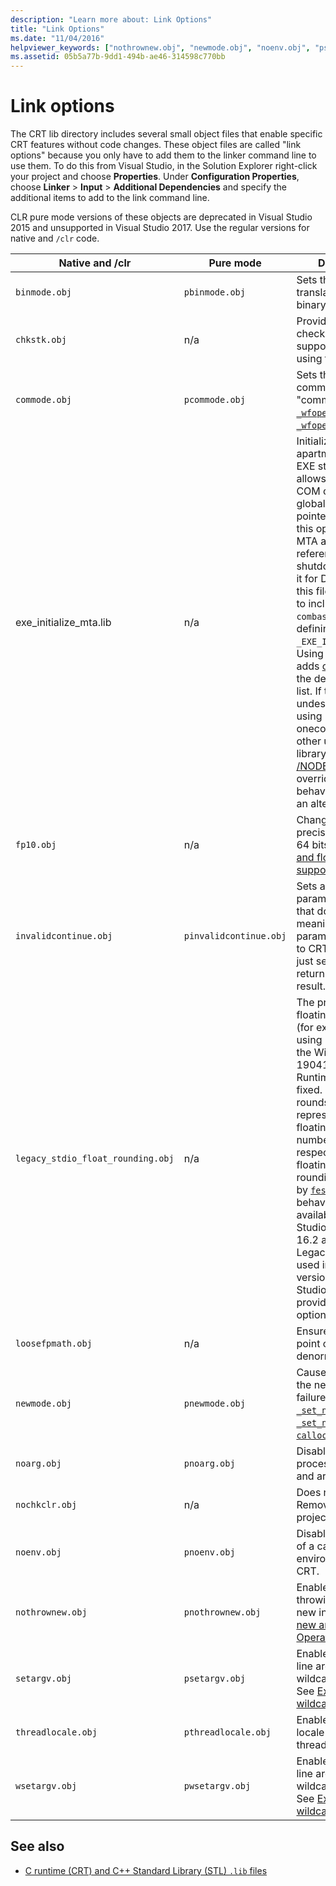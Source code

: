 ```yaml
---
description: "Learn more about: Link Options"
title: "Link Options"
ms.date: "11/04/2016"
helpviewer_keywords: ["nothrownew.obj", "newmode.obj", "noenv.obj", "psetargv.obj", "legacy_stdio_float_rounding.obj", "loosefpmath.obj", "smallheap.obj", "fp10.obj", "nochkclr.obj", "chkstk.obj", "pcommode.obj", "pnoenv.obj", "link options [C++]", "invalidcontinue.obj", "pnothrownew.obj", "pwsetargv.obj", "pinvalidcontinue.obj", "wsetargv.obj", "binmode.obj", "setargv.obj", "noarg.obj", "pnewmode.obj", "commode.obj", "pthreadlocale.obj", "pbinmode.obj", "threadlocale.obj", "pnoarg.obj"]
ms.assetid: 05b5a77b-9dd1-494b-ae46-314598c770bb
---
```

# Link options

The CRT lib directory includes several small object files that enable specific CRT features without code changes. These object files are called "link options" because you only have to add them to the linker command line to use them. To do this from Visual Studio, in the Solution Explorer right-click your project and choose **Properties**. Under **Configuration Properties**, choose **Linker** > **Input** > **Additional Dependencies** and specify the additional items to add to the link command line.

CLR pure mode versions of these objects are deprecated in Visual Studio 2015 and unsupported in Visual Studio 2017. Use the regular versions for native and `/clr` code.

| Native and /clr | Pure mode | Description |
|---|---|---|
| `binmode.obj` | `pbinmode.obj` | Sets the default file-translation mode to binary. See [`_fmode`](./fmode.md). |
| `chkstk.obj` | n/a | Provides stack-checking and alloca support when not using the CRT. |
| `commode.obj` | `pcommode.obj` | Sets the global commit flag to "commit". See [`fopen`, `_wfopen`](./reference/fopen-wfopen.md) and [`fopen_s`, `_wfopen_s`](./reference/fopen-s-wfopen-s.md). |
| exe_initialize_mta.lib | n/a | Initializes the MTA apartment during EXE startup, which allows the use of COM objects in global smart pointers. Because this option leaks an MTA apartment reference during shutdown, don't use it for DLLs. Linking to this file is equivalent to including `combase.h` and defining `_EXE_INITIALIZE_MTA`. Using this link option adds [onecore.lib](/windows/win32/apiindex/windows-umbrella-libraries) to the default library list. If this effect is undesirable (such as using onecore_apiset.lib or other umbrella library), use [/NODEFAULTLIB](../build/reference/nodefaultlib-ignore-libraries.md) to override this behavior and provide an alternative. |
| `fp10.obj` | n/a | Changes the default precision control to 64 bits. See [Math and floating-point support](./floating-point-support.md). |
| `invalidcontinue.obj` | `pinvalidcontinue.obj` | Sets a default invalid parameter handler that does nothing, meaning that invalid parameters passed to CRT functions will just set errno and return an error result. |
| `legacy_stdio_float_rounding.obj` | n/a | The printing of floating-point values (for example, when using [`printf`](./reference/printf-printf-l-wprintf-wprintf-l.md)) with the Windows 10 19041 Universal C Runtime has been fixed. It now properly rounds exactly representable floating-point numbers, and respects the floating-point rounding requested by [`fesetround`](./reference/fegetround-fesetround2.md). This behavior update is available in Visual Studio 2019 version 16.2 and later. Legacy behavior is used in earlier versions of Visual Studio, or by providing this link option. |
| `loosefpmath.obj` | n/a | Ensures that floating point code tolerates denormal values. |
| `newmode.obj` | `pnewmode.obj` | Causes [`malloc`](./reference/malloc.md) to call the new handler on failure. See [`_set_new_mode`](./reference/set-new-mode.md), [`_set_new_handler`](./reference/set-new-handler.md), [`calloc`](./reference/calloc.md), and [`realloc`](./reference/realloc.md). |
| `noarg.obj` | `pnoarg.obj` | Disables all processing of argc and argv. |
| `nochkclr.obj` | n/a | Does nothing. Remove from your project. |
| `noenv.obj` | `pnoenv.obj` | Disables the creation of a cached environment for the CRT. |
| `nothrownew.obj` | `pnothrownew.obj` | Enables the non-throwing version of new in the CRT. See [new and delete Operators](../cpp/new-and-delete-operators.md). |
| `setargv.obj` | `psetargv.obj` | Enables command-line argument wildcard expansion. See [Expanding wildcard arguments](../c-language/expanding-wildcard-arguments.md). |
| `threadlocale.obj` | `pthreadlocale.obj` | Enables per-thread locale for all new threads by default. |
| `wsetargv.obj` | `pwsetargv.obj` | Enables command-line argument wildcard expansion. See [Expanding wildcard arguments](../c-language/expanding-wildcard-arguments.md). |

## See also

- [C runtime (CRT) and C++ Standard Library (STL) `.lib` files](./crt-library-features.md)
